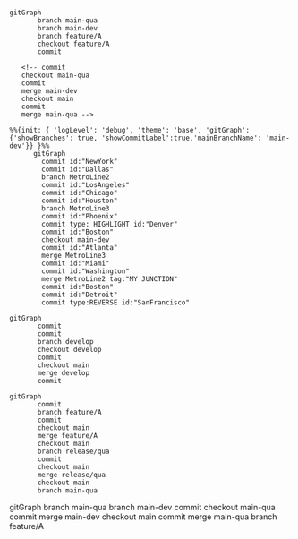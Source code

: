 ```mermaid

gitGraph
       branch main-qua
       branch main-dev
       branch feature/A
       checkout feature/A
       commit
```

       <!-- commit
       checkout main-qua
       commit
       merge main-dev
       checkout main
       commit
       merge main-qua -->

```mermaid
%%{init: { 'logLevel': 'debug', 'theme': 'base', 'gitGraph': {'showBranches': true, 'showCommitLabel':true,'mainBranchName': 'main-dev'}} }%%
      gitGraph
        commit id:"NewYork"
        commit id:"Dallas"
        branch MetroLine2
        commit id:"LosAngeles"
        commit id:"Chicago"
        commit id:"Houston"
        branch MetroLine3
        commit id:"Phoenix"
        commit type: HIGHLIGHT id:"Denver"
        commit id:"Boston"
        checkout main-dev
        commit id:"Atlanta"
        merge MetroLine3
        commit id:"Miami"
        commit id:"Washington"
        merge MetroLine2 tag:"MY JUNCTION"
        commit id:"Boston"
        commit id:"Detroit"
        commit type:REVERSE id:"SanFrancisco"
```


```mermaid
gitGraph
       commit
       commit
       branch develop
       checkout develop
       commit
       checkout main
       merge develop
       commit
```

```mermaid
gitGraph
       commit
       branch feature/A
       commit
       checkout main
       merge feature/A
       checkout main
       branch release/qua
       commit
       checkout main
       merge release/qua
       checkout main
       branch main-qua
```
gitGraph
       branch main-qua
       branch main-dev
       commit
       checkout main-qua
       commit
       merge main-dev
       checkout main
       commit
       merge main-qua
       branch feature/A
```